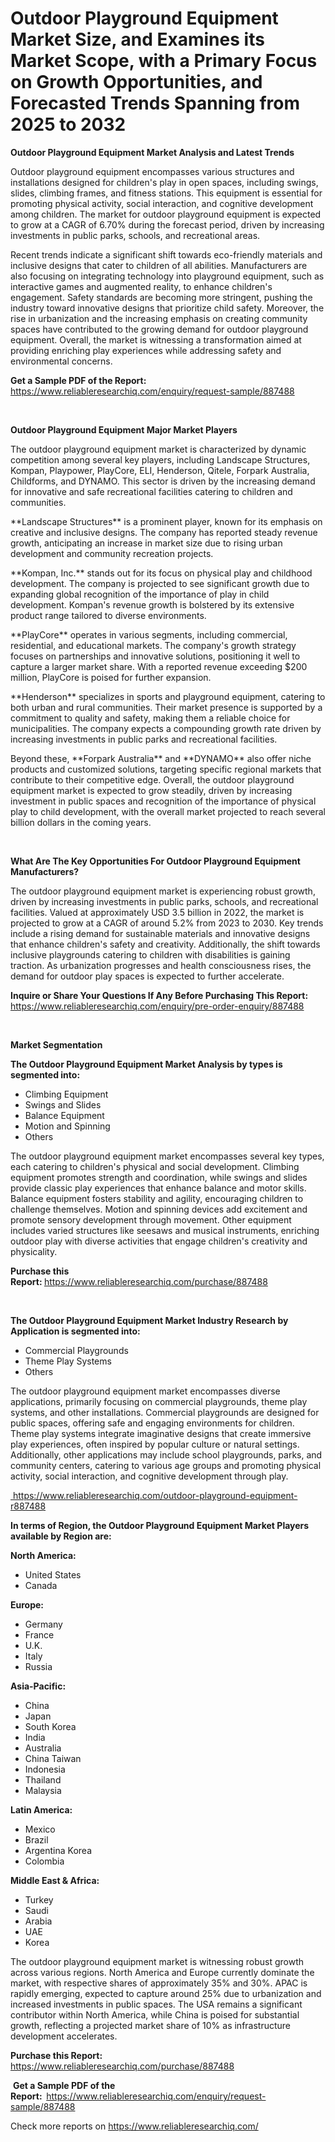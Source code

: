 <p><h1>Outdoor Playground Equipment Market Size, and Examines its Market Scope, with a Primary Focus on Growth Opportunities, and Forecasted Trends Spanning from 2025 to 2032</h1></p><p><strong>Outdoor Playground Equipment Market Analysis and Latest Trends</strong></p>
<p><p>Outdoor playground equipment encompasses various structures and installations designed for children's play in open spaces, including swings, slides, climbing frames, and fitness stations. This equipment is essential for promoting physical activity, social interaction, and cognitive development among children. The market for outdoor playground equipment is expected to grow at a CAGR of 6.70% during the forecast period, driven by increasing investments in public parks, schools, and recreational areas.</p><p>Recent trends indicate a significant shift towards eco-friendly materials and inclusive designs that cater to children of all abilities. Manufacturers are also focusing on integrating technology into playground equipment, such as interactive games and augmented reality, to enhance children's engagement. Safety standards are becoming more stringent, pushing the industry toward innovative designs that prioritize child safety. Moreover, the rise in urbanization and the increasing emphasis on creating community spaces have contributed to the growing demand for outdoor playground equipment. Overall, the market is witnessing a transformation aimed at providing enriching play experiences while addressing safety and environmental concerns.</p></p>
<p><strong>Get a Sample PDF of the Report:&nbsp;</strong> <a href="https://www.reliableresearchiq.com/enquiry/request-sample/887488?utm_campaign=2275&utm_medium=2&utm_source=Github&utm_content=ia&utm_term=15022025&utm_id=outdoor-playground-equipment">https://www.reliableresearchiq.com/enquiry/request-sample/887488</a></p>
<p>&nbsp;</p>
<p><strong>Outdoor Playground Equipment Major Market Players</strong></p>
<p><p>The outdoor playground equipment market is characterized by dynamic competition among several key players, including Landscape Structures, Kompan, Playpower, PlayCore, ELI, Henderson, Qitele, Forpark Australia, Childforms, and DYNAMO. This sector is driven by the increasing demand for innovative and safe recreational facilities catering to children and communities.</p><p>**Landscape Structures** is a prominent player, known for its emphasis on creative and inclusive designs. The company has reported steady revenue growth, anticipating an increase in market size due to rising urban development and community recreation projects.</p><p>**Kompan, Inc.** stands out for its focus on physical play and childhood development. The company is projected to see significant growth due to expanding global recognition of the importance of play in child development. Kompan's revenue growth is bolstered by its extensive product range tailored to diverse environments.</p><p>**PlayCore** operates in various segments, including commercial, residential, and educational markets. The company's growth strategy focuses on partnerships and innovative solutions, positioning it well to capture a larger market share. With a reported revenue exceeding $200 million, PlayCore is poised for further expansion.</p><p>**Henderson** specializes in sports and playground equipment, catering to both urban and rural communities. Their market presence is supported by a commitment to quality and safety, making them a reliable choice for municipalities. The company expects a compounding growth rate driven by increasing investments in public parks and recreational facilities.</p><p>Beyond these, **Forpark Australia** and **DYNAMO** also offer niche products and customized solutions, targeting specific regional markets that contribute to their competitive edge. Overall, the outdoor playground equipment market is expected to grow steadily, driven by increasing investment in public spaces and recognition of the importance of physical play to child development, with the overall market projected to reach several billion dollars in the coming years.</p></p>
<p>&nbsp;</p>
<p><strong>What Are The Key Opportunities For Outdoor Playground Equipment Manufacturers?</strong></p>
<p><p>The outdoor playground equipment market is experiencing robust growth, driven by increasing investments in public parks, schools, and recreational facilities. Valued at approximately USD 3.5 billion in 2022, the market is projected to grow at a CAGR of around 5.2% from 2023 to 2030. Key trends include a rising demand for sustainable materials and innovative designs that enhance children's safety and creativity. Additionally, the shift towards inclusive playgrounds catering to children with disabilities is gaining traction. As urbanization progresses and health consciousness rises, the demand for outdoor play spaces is expected to further accelerate.</p></p>
<p><strong>Inquire or Share Your Questions If Any Before Purchasing This Report:</strong> <a href="https://www.reliableresearchiq.com/enquiry/pre-order-enquiry/887488?utm_campaign=2275&utm_medium=2&utm_source=Github&utm_content=ia&utm_term=15022025&utm_id=outdoor-playground-equipment">https://www.reliableresearchiq.com/enquiry/pre-order-enquiry/887488</a></p>
<p>&nbsp;</p>
<p><strong>Market Segmentation</strong></p>
<p><strong>The Outdoor Playground Equipment Market Analysis by types is segmented into:</strong></p>
<p><ul><li>Climbing Equipment</li><li>Swings and Slides</li><li>Balance Equipment</li><li>Motion and Spinning</li><li>Others</li></ul></p>
<p><p>The outdoor playground equipment market encompasses several key types, each catering to children's physical and social development. Climbing equipment promotes strength and coordination, while swings and slides provide classic play experiences that enhance balance and motor skills. Balance equipment fosters stability and agility, encouraging children to challenge themselves. Motion and spinning devices add excitement and promote sensory development through movement. Other equipment includes varied structures like seesaws and musical instruments, enriching outdoor play with diverse activities that engage children's creativity and physicality.</p></p>
<p><strong>Purchase this Report:&nbsp;</strong><a href="https://www.reliableresearchiq.com/purchase/887488?utm_campaign=2275&utm_medium=2&utm_source=Github&utm_content=ia&utm_term=15022025&utm_id=outdoor-playground-equipment">https://www.reliableresearchiq.com/purchase/887488</a></p>
<p>&nbsp;</p>
<p><strong>The Outdoor Playground Equipment Market Industry Research by Application is segmented into:</strong></p>
<p><ul><li>Commercial Playgrounds</li><li>Theme Play Systems</li><li>Others</li></ul></p>
<p><p>The outdoor playground equipment market encompasses diverse applications, primarily focusing on commercial playgrounds, theme play systems, and other installations. Commercial playgrounds are designed for public spaces, offering safe and engaging environments for children. Theme play systems integrate imaginative designs that create immersive play experiences, often inspired by popular culture or natural settings. Additionally, other applications may include school playgrounds, parks, and community centers, catering to various age groups and promoting physical activity, social interaction, and cognitive development through play.</p></p>
<p><a href="https://www.reliableresearchiq.com/outdoor-playground-equipment-r887488?utm_campaign=2275&utm_medium=2&utm_source=Github&utm_content=ia&utm_term=15022025&utm_id=outdoor-playground-equipment">&nbsp;https://www.reliableresearchiq.com/outdoor-playground-equipment-r887488</a></p>
<p><strong>In terms of Region, the Outdoor Playground Equipment Market Players available by Region are:</strong></p>
<p>
    <p> <strong> North America: </strong>
        <ul>
            <li>United States</li>
            <li>Canada</li>
        </ul>
        </p> 
    <p> <strong> Europe: </strong>
        <ul>
            <li>Germany</li>
            <li>France</li>
            <li>U.K.</li>
            <li>Italy</li>
            <li>Russia</li>
        </ul>
        </p> 
    <p> <strong> Asia-Pacific: </strong>
        <ul>
            <li>China</li>
            <li>Japan</li>
            <li>South Korea</li>
            <li>India</li>
            <li>Australia</li>
            <li>China Taiwan</li>
            <li>Indonesia</li>
            <li>Thailand</li>
            <li>Malaysia</li>
        </ul>
        </p> 
    <p> <strong> Latin America: </strong>
        <ul>
            <li>Mexico</li>
            <li>Brazil</li>
            <li>Argentina Korea</li>
            <li>Colombia</li>
        </ul>
        </p> 
    <p> <strong> Middle East & Africa: </strong>
        <ul>
            <li>Turkey</li>
            <li>Saudi</li>
            <li>Arabia</li>
            <li>UAE</li>
            <li>Korea</li>
        </ul>
    </p>
    </p>
<p><p>The outdoor playground equipment market is witnessing robust growth across various regions. North America and Europe currently dominate the market, with respective shares of approximately 35% and 30%. APAC is rapidly emerging, expected to capture around 25% due to urbanization and increased investments in public spaces. The USA remains a significant contributor within North America, while China is poised for substantial growth, reflecting a projected market share of 10% as infrastructure development accelerates.</p></p>
<p><strong>Purchase this Report: </strong><a href="https://www.reliableresearchiq.com/purchase/887488?utm_campaign=2275&utm_medium=2&utm_source=Github&utm_content=ia&utm_term=15022025&utm_id=outdoor-playground-equipment">https://www.reliableresearchiq.com/purchase/887488</a></p>
<p>&nbsp;<strong>Get a Sample PDF of the Report:&nbsp;&nbsp;</strong><a href="https://www.reliableresearchiq.com/enquiry/request-sample/887488?utm_campaign=2275&utm_medium=2&utm_source=Github&utm_content=ia&utm_term=15022025&utm_id=outdoor-playground-equipment">https://www.reliableresearchiq.com/enquiry/request-sample/887488</a></p>
<p><strong></strong></p>
<p>Check more reports on <a href="https://www.reliableresearchiq.com/?utm_campaign=2275&utm_medium=2&utm_source=Github&utm_content=ia&utm_term=15022025&utm_id=outdoor-playground-equipment">https://www.reliableresearchiq.com/</a></p>